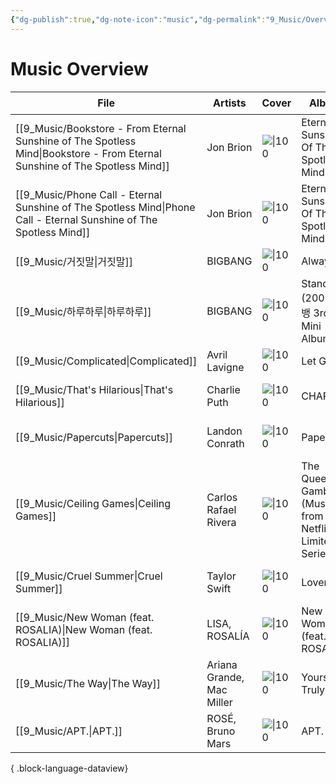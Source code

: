 ```yaml
---
{"dg-publish":true,"dg-note-icon":"music","dg-permalink":"9_Music/Overview/music","tags":["music","overview"],"permalink":"/9_Music/Overview/music/","dgPassFrontmatter":true,"noteIcon":"music"}
---
```


# Music Overview
| File                                                                                                                          | Artists                   | Cover                                                                      | Album                                                      | Rating⭐   | date          |
| ----------------------------------------------------------------------------------------------------------------------------- | ------------------------- | -------------------------------------------------------------------------- | ---------------------------------------------------------- | --------- | ------------- |
| [[9_Music/Bookstore - From Eternal Sunshine of The Spotless Mind\|Bookstore - From Eternal Sunshine of The Spotless Mind]] | Jon Brion                 | ![\|100](https://i.scdn.co/image/ab67616d00001e025eb9cb335bcd4b42afdb87e5) | Eternal Sunshine Of The Spotless Mind                      | ⭐⭐⭐⭐⭐⭐⭐⭐⭐ | 2024. 11. 6.  |
| [[9_Music/Phone Call - Eternal Sunshine of The Spotless Mind\|Phone Call - Eternal Sunshine of The Spotless Mind]]         | Jon Brion                 | ![\|100](https://i.scdn.co/image/ab67616d00001e025eb9cb335bcd4b42afdb87e5) | Eternal Sunshine Of The Spotless Mind                      | ⭐⭐⭐⭐⭐⭐⭐⭐  | 2024. 11. 6.  |
| [[9_Music/거짓말\|거짓말]]                                                                                                       | BIGBANG                   | ![\|100](https://i.scdn.co/image/ab67616d00001e024efa3bb95411ca959771dfb0) | Always                                                     | ⭐⭐⭐⭐⭐⭐    | 2024. 11. 3.  |
| [[9_Music/하루하루\|하루하루]]                                                                                                     | BIGBANG                   | ![\|100](https://i.scdn.co/image/ab67616d00001e02256b86508bfdc54899e4685e) | Stand Up (2008 빅뱅 3rd Mini Album)                          | ⭐⭐⭐⭐⭐⭐⭐   | 2024. 11. 3.  |
| [[9_Music/Complicated\|Complicated]]                                                                                       | Avril Lavigne             | ![\|100](https://i.scdn.co/image/ab67616d00001e02f7ec724fbf97a30869d06240) | Let Go                                                     | ⭐⭐⭐⭐⭐⭐⭐⭐  | 2024. 11. 3.  |
| [[9_Music/That's Hilarious\|That's Hilarious]]                                                                             | Charlie Puth              | ![\|100](https://i.scdn.co/image/ab67616d00001e02a3b39c1651a617bb09800fd8) | CHARLIE                                                    | ⭐⭐⭐⭐⭐⭐    | 2024. 10. 28. |
| [[9_Music/Papercuts\|Papercuts]]                                                                                           | Landon Conrath            | ![\|100](https://i.scdn.co/image/ab67616d00001e02c19d9cd49577d6a06190784a) | Papercuts                                                  | ⭐⭐⭐⭐⭐⭐⭐   | 2024. 10. 28. |
| [[9_Music/Ceiling Games\|Ceiling Games]]                                                                                   | Carlos Rafael Rivera      | ![\|100](https://i.scdn.co/image/ab67616d00001e025c31c2a42a670aef0c883c43) | The Queen's Gambit (Music from the Netflix Limited Series) | ⭐⭐⭐⭐⭐⭐⭐⭐⭐ | 2024. 10. 28. |
| [[9_Music/Cruel Summer\|Cruel Summer]]                                                                                     | Taylor Swift              | ![\|100](https://i.scdn.co/image/ab67616d00001e02e787cffec20aa2a396a61647) | Lover                                                      | ⭐⭐⭐⭐⭐⭐⭐⭐  | 2024. 10. 27. |
| [[9_Music/New Woman (feat. ROSALIA)\|New Woman (feat. ROSALIA)]]                                                           | LISA, ROSALÍA             | ![\|100](https://i.scdn.co/image/ab67616d00001e027c451a4f06288da6edf050c1) | New Woman (feat. ROSALÍA)                                  | ⭐⭐⭐⭐      | 2024. 10. 27. |
| [[9_Music/The Way\|The Way]]                                                                                               | Ariana Grande, Mac Miller | ![\|100](https://i.scdn.co/image/ab67616d00001e02ea28881e9e363244a4a2347b) | Yours Truly                                                | ⭐⭐⭐⭐⭐⭐⭐   | 2024. 10. 27. |
| [[9_Music/APT.\|APT.]]                                                                                                     | ROSÉ, Bruno Mars          | ![\|100](https://i.scdn.co/image/ab67616d00001e0259639b3440e708daa35987be) | APT.                                                       | ⭐⭐⭐⭐⭐     | 2024. 10. 25. |

{ .block-language-dataview}

